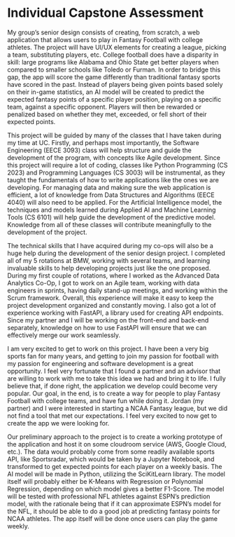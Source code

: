 
  <h1> Individual Capstone Assessment</h1>

<p>
	My group’s senior design consists of creating, from scratch, a web application that allows users to play in Fantasy Football with college athletes. The project will have UI/UX elements for creating a league, picking a team, substituting players, etc. College football does have a disparity in skill: large programs like Alabama and Ohio State get better players when compared to smaller schools like Toledo or Furman. In order to bridge this gap, the app will score the game differently than traditional fantasy sports have scored in the past. Instead of players being given points based solely on their in-game statistics, an AI model will be created to predict the expected fantasy points of a specific player position, playing on a specific team, against a specific opponent. Players will then be rewarded or penalized based on whether they met, exceeded, or fell short of their expected points.
</p>
<p>
	This project will be guided by many of the classes that I have taken during my time at UC. Firstly, and perhaps most importantly, the Software Engineering (EECE 3093) class will help structure and guide the development of the program, with concepts like Agile development. Since this project will require a lot of coding, classes like Python Programming (CS 2023) and Programming Languages (CS 3003) will be instrumental, as they taught the fundamentals of how to write applications like the ones we are developing. For managing data and making sure the web application is efficient, a lot of knowledge from Data Structures and Algorithms (EECE 4040) will also need to be applied. For the Artificial Intelligence model, the techniques and models learned during Applied AI and Machine Learning Tools (CS 6101) will help guide the development of the predictive model. Knowledge from all of these classes will contribute meaningfully to the development of the project.
 </p>

 <p>
	The technical skills that I have acquired during my co-ops will also be a huge help during the development of the senior design project. I completed all of my 5 rotations at BMW, working with several teams, and learning invaluable skills to help developing projects just like the one proposed. During my first couple of rotations, where I worked as the Advanced Data Analytics Co-Op, I got to work on an Agile team, working with data engineers in sprints, having daily stand-up meetings, and working within the Scrum framework. Overall, this experience will make it easy to keep the project development organized and constantly moving. I also got a lot of experience working with FastAPI, a library used for creating API endpoints. Since my partner and I will be working on the front-end and back-end separately, knowledge on how to use FastAPI will ensure that we can effectively merge our work seamlessly. 
 </p>

 <p>
	I am very excited to get to work on this project. I have been a very big sports fan for many years, and getting to join my passion for football with my passion for engineering and software development is a great opportunity. I feel very fortunate that I found a partner and an advisor that are willing to work with me to take this idea we had and bring it to life. I fully believe that, if done right, the application we develop could become very popular. Our goal, in the end, is to create a way for people to play Fantasy Football with college teams, and have fun while doing it. Jordan (my partner) and I were interested in starting a NCAA Fantasy league, but we did not find a tool that met our expectations. I feel very excited to now get to create the app we were looking for.
</p>

<p>
	Our preliminary approach to the project is to create a working prototype of the application and host it on some cloudroom service (AWS, Google Cloud, etc.). The data would probably come from some readily available sports API, like Sportsradar, which would be taken by a Jupyter Notebook, and transformed to get expected points for each player on a weekly basis. The AI model will be made in Python, utilizing the SciKitLearn library. The model itself will probably either be K-Means with Regression or Polynomial Regression, depending on which model gives a better F1-Score. The model will be tested with professional NFL athletes against ESPN’s prediction model, with the rationale being that if it can approximate ESPN’s model for the NFL, it should be able to do a good job at predicting fantasy points for NCAA athletes. The app itself will be done once users can play the game weekly.
</p>
